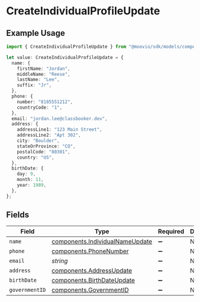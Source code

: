 # CreateIndividualProfileUpdate

## Example Usage

```typescript
import { CreateIndividualProfileUpdate } from "@moovio/sdk/models/components";

let value: CreateIndividualProfileUpdate = {
  name: {
    firstName: "Jordan",
    middleName: "Reese",
    lastName: "Lee",
    suffix: "Jr",
  },
  phone: {
    number: "8185551212",
    countryCode: "1",
  },
  email: "jordan.lee@classbooker.dev",
  address: {
    addressLine1: "123 Main Street",
    addressLine2: "Apt 302",
    city: "Boulder",
    stateOrProvince: "CO",
    postalCode: "80301",
    country: "US",
  },
  birthDate: {
    day: 9,
    month: 11,
    year: 1989,
  },
};
```

## Fields

| Field                                                                              | Type                                                                               | Required                                                                           | Description                                                                        | Example                                                                            |
| ---------------------------------------------------------------------------------- | ---------------------------------------------------------------------------------- | ---------------------------------------------------------------------------------- | ---------------------------------------------------------------------------------- | ---------------------------------------------------------------------------------- |
| `name`                                                                             | [components.IndividualNameUpdate](../../models/components/individualnameupdate.md) | :heavy_minus_sign:                                                                 | N/A                                                                                |                                                                                    |
| `phone`                                                                            | [components.PhoneNumber](../../models/components/phonenumber.md)                   | :heavy_minus_sign:                                                                 | N/A                                                                                |                                                                                    |
| `email`                                                                            | *string*                                                                           | :heavy_minus_sign:                                                                 | N/A                                                                                | jordan.lee@classbooker.dev                                                         |
| `address`                                                                          | [components.AddressUpdate](../../models/components/addressupdate.md)               | :heavy_minus_sign:                                                                 | N/A                                                                                |                                                                                    |
| `birthDate`                                                                        | [components.BirthDateUpdate](../../models/components/birthdateupdate.md)           | :heavy_minus_sign:                                                                 | N/A                                                                                |                                                                                    |
| `governmentID`                                                                     | [components.GovernmentID](../../models/components/governmentid.md)                 | :heavy_minus_sign:                                                                 | N/A                                                                                |                                                                                    |